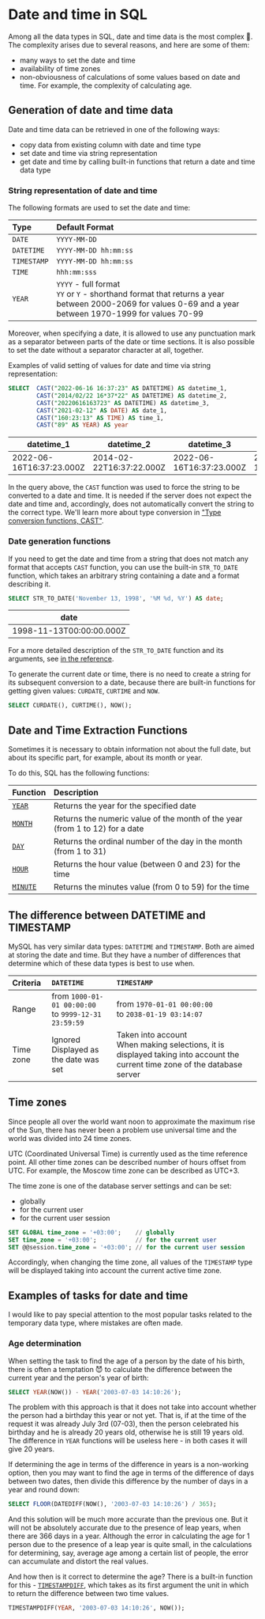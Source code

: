 # Date and time in SQL

Among all the data types in SQL, date and time data is the most complex 🤯.
The complexity arises due to several reasons, and here are some of them:

-   many ways to set the date and time
-   availability of time zones
-   non-obviousness of calculations of some values ​​based on date and time.
    For example, the complexity of calculating age.

## Generation of date and time data

Date and time data can be retrieved in one of the following ways:

-   copy data from existing column with date and time type
-   set date and time via string representation
-   get date and time by calling built-in functions that return a date and time data type

### String representation of date and time

The following formats are used to set the date and time:

| Type        | Default Format                                                                                                                                                     |
| :---------- | :----------------------------------------------------------------------------------------------------------------------------------------------------------------- |
| `DATE`      | `YYYY-MM-DD`                                                                                                                                                       |
| `DATETIME`  | `YYYY-MM-DD hh:mm:ss`                                                                                                                                              |
| `TIMESTAMP` | `YYYY-MM-DD hh:mm:ss`                                                                                                                                              |
| `TIME`      | `hhh:mm:sss`                                                                                                                                                       |
| `YEAR`      | `YYYY` - full format <br /> `YY` or `Y` - shorthand format that returns a year between 2000-2069 for values ​​0-69 and a year between 1970-1999 for values ​​70-99 |

Moreover, when specifying a date, it is allowed to use any punctuation mark as a separator between parts of the date or time sections.
It is also possible to set the date without a separator character at all, together.

Examples of valid setting of values ​​for date and time via string representation:

```sql
SELECT  CAST("2022-06-16 16:37:23" AS DATETIME) AS datetime_1,
        CAST("2014/02/22 16*37*22" AS DATETIME) AS datetime_2,
        CAST("20220616163723" AS DATETIME) AS datetime_3,
        CAST("2021-02-12" AS DATE) AS date_1,
        CAST("160:23:13" AS TIME) AS time_1,
        CAST("89" AS YEAR) AS year
```

| datetime_1               | datetime_2               | datetime_3               | date_1                   | time_1    | year |
| ------------------------ | ------------------------ | ------------------------ | ------------------------ | --------- | ---- |
| 2022-06-16T16:37:23.000Z | 2014-02-22T16:37:22.000Z | 2022-06-16T16:37:23.000Z | 2021-02-12T00:00:00.000Z | 160:23:13 | 1989 |

In the query above, the `CAST` function was used to force the string to be converted to a date and time.
It is needed if the server does not expect the date and time and, accordingly, does not automatically convert the string
to the correct type. We'll learn more about type conversion in <a href="https://sql-academy.org/guide/type-conversion-functions" target="_blank">"Type conversion functions, CAST"</a>.

### Date generation functions

If you need to get the date and time from a string that does not match any format that accepts
`CAST` function, you can use the built-in `STR_TO_DATE` function, which takes an arbitrary string containing a date and a format describing it.

```sql
SELECT STR_TO_DATE('November 13, 1998', '%M %d, %Y') AS date;
```

| date                     |
| ------------------------ |
| 1998-11-13T00:00:00.000Z |

For a more detailed description of the `STR_TO_DATE` function and its arguments, see <a href="https://sql-academy.org/handbook/str_to_date" target="_blank">in the reference</a>.

To generate the current date or time, there is no need to create a string for its subsequent conversion to a date,
because there are built-in functions for getting given values: `CURDATE`, `CURTIME` and `NOW`.

```sql
SELECT CURDATE(), CURTIME(), NOW();
```

## Date and Time Extraction Functions

Sometimes it is necessary to obtain information not about the full date, but about its specific part, for example,
about its month or year.

To do this, SQL has the following functions:

| Function                                                                       | Description                                                                  |
| :----------------------------------------------------------------------------- | :--------------------------------------------------------------------------- |
| <a href="https://sql-academy.org/handbook/year" target="_blank">`YEAR`</a>     | Returns the year for the specified date                                      |
| <a href="https://sql-academy.org/handbook/month" target="_blank">`MONTH`</a>   | Returns the numeric value of the month of the year (from 1 to 12) for a date |
| <a href="https://sql-academy.org/handbook/day" target="_blank">`DAY`</a>       | Returns the ordinal number of the day in the month (from 1 to 31)            |
| <a href="https://sql-academy.org/handbook/hour" target="_blank">`HOUR`</a>     | Returns the hour value (between 0 and 23) for the time                       |
| <a href="https://sql-academy.org/handbook/minute" target="_blank">`MINUTE`</a> | Returns the minutes value (from 0 to 59) for the time                        |

## The difference between DATETIME and TIMESTAMP

MySQL has very similar data types: `DATETIME` and `TIMESTAMP`. Both are aimed at storing the date and time.
But they have a number of differences that determine which of these data types is best to use when.

| Criteria  | `DATETIME`                                                 | `TIMESTAMP`                                                                                                                        |
| :-------- | :--------------------------------------------------------- | :--------------------------------------------------------------------------------------------------------------------------------- |
| Range     | from `1000-01-01 00:00:00` <br /> to `9999-12-31 23:59:59` | from `1970-01-01 00:00:00` <br /> to `2038-01-19 03:14:07`                                                                         |
| Time zone | Ignored <br /> Displayed as the date was set               | Taken into account <br /> When making selections, it is displayed taking into account the current time zone of the database server |

## Time zones

Since people all over the world want noon to approximate the maximum rise of the Sun, there has never been a problem
use universal time and the world was divided into 24 time zones.

UTC (Coordinated Universal Time) is currently used as the time reference point. All other time zones can be described
number of hours offset from UTC. For example, the Moscow time zone can be described as UTC+3.

The time zone is one of the database server settings and can be set:

-   globally
-   for the current user
-   for the current user session

```sql
SET GLOBAL time_zone = '+03:00';    // globally
SET time_zone = '+03:00';           // for the current user
SET @@session.time_zone = '+03:00'; // for the current user session
```

Accordingly, when changing the time zone, all values ​​of the `TIMESTAMP` type will be displayed taking into account the current active time zone.

## Examples of tasks for date and time

I would like to pay special attention to the most popular tasks related to the temporary data type,
where mistakes are often made.

### Age determination

When setting the task to find the age of a person by the date of his birth, there is often a temptation 😈 to calculate
the difference between the current year and the person's year of birth:

```sql
SELECT YEAR(NOW()) - YEAR('2003-07-03 14:10:26');
```

The problem with this approach is that it does not take into account whether the person had a birthday this year or not yet.
That is, if at the time of the request it was already July 3rd (07-03), then the person celebrated his birthday and he is already 20 years old,
otherwise he is still 19 years old.
The difference in `YEAR` functions will be useless here - in both cases it will give 20 years.

If determining the age in terms of the difference in years is a non-working option, then you may want to find the age in terms of
the difference of days between two dates, then divide this difference by the number of days in a year and round down:

```sql
SELECT FLOOR(DATEDIFF(NOW(), '2003-07-03 14:10:26') / 365);
```

And this solution will be much more accurate than the previous one. But it will not be absolutely accurate due to the presence of leap years, when there are 366 days in a year.
Although the error in calculating the age for 1 person due to the presence of a leap year is quite small, in the calculations for determining, say,
average age among a certain list of people, the error can accumulate and distort the real values.

And how then is it correct to determine the age? There is a built-in function for this - <a href="https://sql-academy.org/handbook/timestampdiff" target="_blank">`TIMESTAMPDIFF`</a>,
which takes as its first argument the unit in which to return the difference between two time values.

```sql
TIMESTAMPDIFF(YEAR, '2003-07-03 14:10:26', NOW());
```
